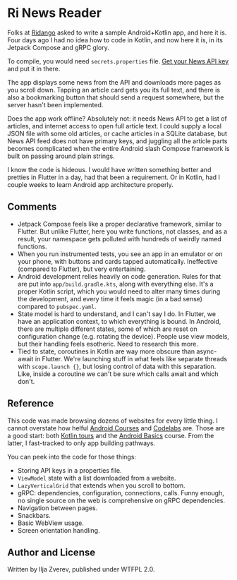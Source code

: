 # Ri News Reader

Folks at [Ridango](https://www.ridango.com/careers/) asked to write a sample Android+Kotlin app,
and here it is. Four days ago I had no idea how to code in Kotlin, and now here it is,
in its Jetpack Compose and gRPC glory.

To compile, you would need `secrets.properties` file. [Get your News API key](https://newsapi.org/account)
and put it in there.

The app displays some news from the API and downloads more pages as you scroll down.
Tapping an article card gets you its full text, and there is also a bookmarking
button that should send a request somewhere, but the server hasn't been implemented.

Does the app work offline? Absolutely not: it needs News API to get a list of articles,
and internet access to open full article text. I could supply a local JSON file
with some old articles, or cache articles in a SQLite database, but News API feed
does not have primary keys, and juggling all the article parts becomes complicated
when the entire Android slash Compose framework is built on passing around plain strings.

I know the code is hideous. I would have written something better and pretties in Flutter
in a day, had that been a requirement. Or in Kotlin, had I couple weeks to learn
Android app architecture properly.

## Comments

* Jetpack Compose feels like a proper declarative framework, similar to Flutter.
  But unlike Flutter, here you write functions, not classes, and as a result, your
  namespace gets polluted with hundreds of weirdly named functions.
* When you run instrumented tests, you see an app in an emulator or on your phone,
  with buttons and cards tapped automatically. Ineffective (compared to Flutter),
  but very entertaining.
* Android development relies heavily on code generation. Rules for that are put
  into `app/build.gradle.kts`, along with everything else. It's a proper Kotlin
  script, which you would need to alter many times during the development, and
  every time it feels magic (in a bad sense) compared to `pubspec.yaml`.
* State model is hard to understand, and I can't say I do. In Flutter, we have
  an application context, to which everything is bound. In Android, there are
  multiple different states, some of which are reset on configuration change
  (e.g. rotating the device). People use view models, but their handling feels
  esotheric. Need to research this more.
* Tied to state, coroutines in Kotlin are way more obscure than async-await
  in Flutter. We're launching stuff in what feels like separate threads
  with `scope.launch {}`, but losing control of data with this separation.
  Like, inside a coroutine we can't be sure which calls await and which don't.

## Reference

This code was made browsing dozens of websites for every little thing.
I cannot overstate how helful [Android Courses](https://developer.android.com/courses)
and [Codelabs](https://developer.android.com/get-started/codelabs) are.
Those are a good start: both [Kotlin tours](https://kotlinlang.org/docs/kotlin-tour-welcome.html)
and the [Android Basics](https://developer.android.com/courses/android-basics-compose/course)
course. From the latter, I fast-tracked to only app building pathways.

You can peek into the code for those things:

* Storing API keys in a properties file.
* `ViewModel` state with a list downloaded from a website.
* `LazyVerticalGrid` that extends when you scroll to bottom.
* gRPC: dependencies, configuration, connections, calls.
  Funny enough, no single source on the web is comprehensive on gRPC
  dependencies.
* Navigation between pages.
* Snackbars.
* Basic WebView usage.
* Screen orientation handling.

## Author and License

Written by Ilja Zverev, published under WTFPL 2.0.
